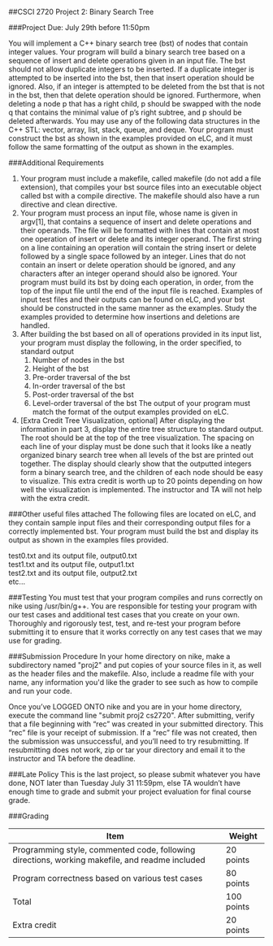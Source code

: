 ##CSCI 2720 Project 2: Binary Search Tree

###Project Due: July 29th before 11:50pm

You will implement a C++ binary search tree (bst) of nodes that contain integer values.  Your program will build a binary search tree based on a sequence of insert and delete operations given in an input file.  The bst should not allow duplicate integers to be inserted.  If a duplicate integer is attempted to be inserted into the bst, then that insert operation should be ignored.  Also, if an integer is attempted to be deleted from the bst that is not in the bst, then that delete operation should be ignored.  Furthermore, when deleting a node p that has a right child, p should be swapped with the node q that contains the minimal value of p’s right subtree, and p should be deleted afterwards.  You may use any of the following data structures in the C++ STL:  vector, array, list, stack, queue, and deque.   Your program must construct the bst as shown in the examples provided on eLC, and it must follow the same formatting of the output as shown in the examples.
 

###Additional Requirements

1. Your program must include a makefile, called makefile (do not add a file extension), that compiles your bst source files into an executable object called bst with a compile directive.  The makefile should also have a run directive and clean directive.  
2. Your program must process an input file, whose name is given in argv[1], that contains a sequence of insert and delete operations and their operands.  The file will be formatted with lines that contain at most one operation of insert or delete and its integer operand.  The first string on a line containing an operation will contain the string insert or delete followed by a single space followed by an integer.  Lines that do not contain an insert or delete operation should be ignored, and any characters after an integer operand should also be ignored.  Your program must build its bst by doing each operation, in order, from the top of the input file until the end of the input file is reached.  Examples of input test files and their outputs can be found on eLC, and your bst should be constructed in the same manner as the examples.   Study the examples provided to determine how insertions and deletions are handled.
3. After building the bst based on all of operations provided in its input list, your program must display the following, in the order specified, to standard output
	1. Number of nodes in the bst
	2. Height of the bst
	3. Pre-order traversal of the bst
	4. In-order  traversal of the bst
	5. Post-order traversal of the bst
	6. Level-order traversal of the bst
The output of your program must match the format of the output examples provided on eLC.
4. [Extra Credit Tree Visualization, optional]  After displaying the information in part 3, display the entire tree structure to standard output.  The root should be at the top of the tree visualization.  The spacing on each line of your display must be done such that it looks like a neatly organized binary search tree when all levels of the bst are printed out together.  The display should clearly show that the outputted integers form a binary search tree, and the children of each node should be easy to visualize.  This extra credit is worth up to 20 points depending on how well the visualization is implemented.  The instructor and TA will not help with the extra credit. 

###Other useful files attached 
The following files are located on eLC, and they contain sample input files and their corresponding output files for a correctly implemented bst.  Your program must build the bst and display its output as shown in the examples files provided.
	
test0.txt and its output file, output0.txt  
test1.txt and its output file, output1.txt  
test2.txt and its output file, output2.txt  
etc...

###Testing
You must test that your program compiles and runs correctly on nike using /usr/bin/g++.  You are responsible for testing your program with our test cases and additional test cases that you create on your own.  Thoroughly and rigorously test, test, and re-test your program before submitting it to ensure that it works correctly on any test cases that we may use for grading.

###Submission Procedure 
In your home directory on nike, make a subdirectory named "proj2" and put copies of your source files in it, as well as the header files and the makefile.  Also, include a readme file with your name, any information you'd like the grader to see such as how to compile and run your code.

Once you’ve LOGGED ONTO nike and you are in your home directory, execute the command line "submit proj2 cs2720". After submitting, verify that a file beginning with “rec” was created in your submitted directory.  This “rec” file is your receipt of submission.  If a “rec” file was not created, then the submission was unsuccessful, and you’ll need to try resubmitting.  If resubmitting does not work, zip or tar your directory and email it to the instructor and TA before the deadline.

###Late Policy
This is the last project, so please submit whatever you have done, NOT later than Tuesday July 31 11:59pm, else TA wouldn’t have enough time to grade and submit your project evaluation for final course grade.

###Grading

Item | Weight
---- | ------
Programming style, commented code, following directions, working makefile, and readme included | 20 points
Program correctness based on various test cases | 80 points
Total | 100 points
Extra credit | 20 points
